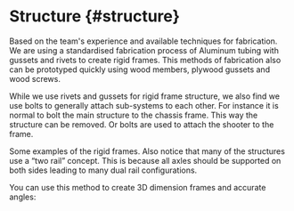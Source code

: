 # Structure {#structure}

Based on the team&#039;s experience and available techniques for fabrication. We are using a standardised fabrication process of Aluminum tubing with gussets and rivets to create rigid frames. This methods of fabrication also can be prototyped quickly using wood members, plywood gussets and wood screws.

While we use rivets and gussets for rigid frame structure, we also find we use bolts to generally attach sub-systems to each other. For instance it is normal to bolt the main structure to the chassis frame. This way the structure can be removed. Or bolts are used to attach the shooter to the frame.

Some examples of the rigid frames. Also notice that many of the structures use a “two rail” concept. This is because all axles should be supported on both sides leading to many dual rail configurations.

You can use this method to create 3D dimension frames and accurate angles: